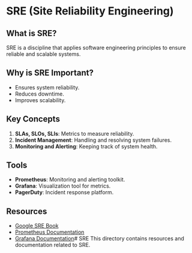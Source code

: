 # SRE (Site Reliability Engineering)

## What is SRE?
SRE is a discipline that applies software engineering principles to ensure reliable and scalable systems.

## Why is SRE Important?
- Ensures system reliability.
- Reduces downtime.
- Improves scalability.

## Key Concepts
1. **SLAs, SLOs, SLIs**: Metrics to measure reliability.
2. **Incident Management**: Handling and resolving system failures.
3. **Monitoring and Alerting**: Keeping track of system health.

## Tools
- **Prometheus**: Monitoring and alerting toolkit.
- **Grafana**: Visualization tool for metrics.
- **PagerDuty**: Incident response platform.

## Resources
- [Google SRE Book](https://sre.google/sre-book/table-of-contents/)
- [Prometheus Documentation](https://prometheus.io/docs/)
- [Grafana Documentation](https://grafana.com/docs/)# SRE
This directory contains resources and documentation related to SRE.

